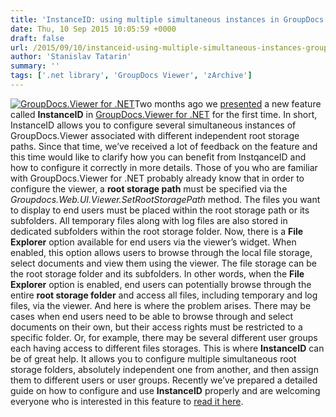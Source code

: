```yaml
---
title: 'InstanceID: using multiple simultaneous instances in GroupDocs.Viewer for .NET'
date: Thu, 10 Sep 2015 10:05:59 +0000
draft: false
url: /2015/09/10/instanceid-using-multiple-simultaneous-instances-groupdocs-viewer-net/
author: 'Stanislav Tatarin'
summary: ''
tags: ['.net library', 'GroupDocs Viewer', 'zArchive']
---
```


[![GroupDocs.Viewer for .NET](https://blog.groupdocs.com/wp-content/uploads/sites/4/2014/04/GD_VWR_NETIcon_114.png)](http://groupdocs.com/dot-net/document-viewer-library)Two months ago we [presented](https://blog.groupdocs.com/groupdocs-viewer-for-net-caching-pdf-copies-of-original-documents-and-using-multiple-root-storage-paths) a new feature called **InstanceID** in [GroupDocs.Viewer for .NET](http://groupdocs.com/dot-net/document-viewer-library) for the first time. In short, InstanceID allows you to configure several simultaneous instances of GroupDocs.Viewer associated with different independent root storage paths. Since that time, we’ve received a lot of feedback on the feature and this time would like to clarify how you can benefit from InstqanceID and how to configure it correctly in more details. Those of you who are familiar with GroupDocs.Viewer for .NET probably already know that in order to configure the viewer, a **root storage path** must be specified via the _Groupdocs.Web.UI.Viewer.SetRootStoragePath_ method. The files you want to display to end users must be placed within the root storage path or its subfolders. All temporary files along with log files are also stored in dedicated subfolders within the root storage folder. Now, there is a **File Explorer** option available for end users via the viewer’s widget. When enabled, this option allows users to browse through the local file storage, select documents and view them using the viewer. The file storage can be the root storage folder and its subfolders. In other words, when the **File Explorer** option is enabled, end users can potentially browse through the entire **root storage folder** and access all files, including temporary and log files, via the viewer. And here is where the problem arises. There may be cases when end users need to be able to browse through and select documents on their own, but their access rights must be restricted to a specific folder. Or, for example, there may be several different user groups each having access to different files storages. This is where **InstanceID** can be of great help. It allows you to configure multiple simultaneous root storage folders, absolutely independent one from another, and then assign them to different users or user groups. Recently we’ve prepared a detailed guide on how to configure and use **InstanceID** properly and are welcoming everyone who is interested in this feature to [read it here](https://docs.groupdocs.com/viewer/net).




